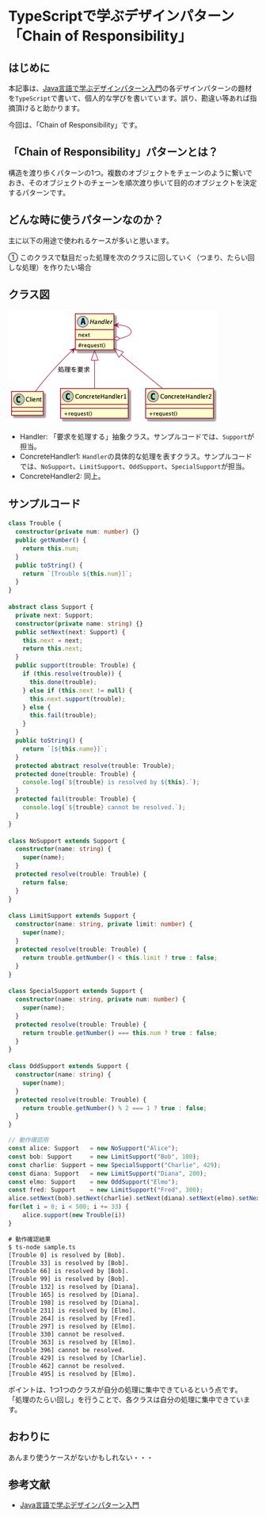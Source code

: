 # TypeScriptで学ぶデザインパターン「Chain of Responsibility」
## はじめに
本記事は、[Java言語で学ぶデザインパターン入門](https://www.amazon.co.jp/%E5%A2%97%E8%A3%9C%E6%94%B9%E8%A8%82%E7%89%88-Java%E8%A8%80%E8%AA%9E%E3%81%A7%E5%AD%A6%E3%81%B6%E3%83%87%E3%82%B6%E3%82%A4%E3%83%B3%E3%83%91%E3%82%BF%E3%83%BC%E3%83%B3%E5%85%A5%E9%96%80-%E7%B5%90%E5%9F%8E-%E6%B5%A9-ebook/dp/B00I8ATHGW/ref=sr_1_1?__mk_ja_JP=%E3%82%AB%E3%82%BF%E3%82%AB%E3%83%8A&dchild=1&keywords=Java%E8%A8%80%E8%AA%9E%E3%81%A7%E5%AD%A6%E3%81%B6%E3%83%87%E3%82%B6%E3%82%A4%E3%83%B3%E3%83%91%E3%82%BF%E3%83%BC%E3%83%B3%E5%85%A5%E9%96%80&qid=1588525185&sr=8-1)の各デザインパターンの題材を`TypeScript`で書いて、個人的な学びを書いています。誤り、勘違い等あれば指摘頂けると助かります。  
  
今回は、「Chain of Responsibility」です。  

## 「Chain of Responsibility」パターンとは？
構造を渡り歩くパターンの1つ。複数のオブジェクトをチェーンのように繋いでおき、そのオブジェクトのチェーンを順次渡り歩いて目的のオブジェクトを決定するパターンです。  

## どんな時に使うパターンなのか？
主に以下の用途で使われるケースが多いと思います。  
  
① このクラスで駄目だった処理を次のクラスに回していく（つまり、たらい回しな処理）を作りたい場合

## クラス図
![ChainOfResponsibilityClassDiagram](https://github.com/Kodak4400/DesignPattern/blob/master/ChainOfResponsibility/ChainOfResponsibility.png)

- Handler: 「要求を処理する」抽象クラス。サンプルコードでは、`Support`が担当。
- ConcreteHandler1: `Handler`の具体的な処理を表すクラス。サンプルコードでは、`NoSupport`、`LimitSupport`、`OddSupport`、`SpecialSupport`が担当。
- ConcreteHandler2: 同上。

## サンプルコード
```TypeScript:ChainOfResponsibility.ts
class Trouble {
  constructor(private num: number) {}
  public getNumber() {
    return this.num;
  }
  public toString() {
    return `[Trouble ${this.num}]`;
  }
}

abstract class Support {
  private next: Support;
  constructor(private name: string) {}
  public setNext(next: Support) {
    this.next = next;
    return this.next;
  }
  public support(trouble: Trouble) {
    if (this.resolve(trouble)) {
      this.done(trouble);
    } else if (this.next != null) {
      this.next.support(trouble);
    } else {
      this.fail(trouble);
    }
  }
  public toString() {
    return `[${this.name}]`;
  }
  protected abstract resolve(trouble: Trouble);
  protected done(trouble: Trouble) {
    console.log(`${trouble} is resolved by ${this}.`);
  }
  protected fail(trouble: Trouble) {
    console.log(`${trouble} cannot be resolved.`);
  }
}

class NoSupport extends Support {
  constructor(name: string) {
    super(name);
  }
  protected resolve(trouble: Trouble) {
    return false;
  }
}

class LimitSupport extends Support {
  constructor(name: string, private limit: number) {
    super(name);
  }
  protected resolve(trouble: Trouble) {
    return trouble.getNumber() < this.limit ? true : false;
  }
}

class SpecialSupport extends Support {
  constructor(name: string, private num: number) {
    super(name);
  }
  protected resolve(trouble: Trouble) {
    return trouble.getNumber() === this.num ? true : false;
  }
}

class OddSupport extends Support {
  constructor(name: string) {
    super(name);
  }
  protected resolve(trouble: Trouble) {
    return trouble.getNumber() % 2 === 1 ? true : false;
  }
}
```

```TypeScript:Main.ts
// 動作確認用
const alice: Support   = new NoSupport("Alice");
const bob: Support     = new LimitSupport("Bob", 100);
const charlie: Support = new SpecialSupport("Charlie", 429);
const diana: Support   = new LimitSupport("Diana", 200);
const elmo: Support    = new OddSupport("Elmo");
const fred: Support    = new LimitSupport("Fred", 300);
alice.setNext(bob).setNext(charlie).setNext(diana).setNext(elmo).setNext(fred)
for(let i = 0; i < 500; i += 33) {
    alice.support(new Trouble(i))
}
```

```shell:動作確認結果
# 動作確認結果
$ ts-node sample.ts 
[Trouble 0] is resolved by [Bob].
[Trouble 33] is resolved by [Bob].
[Trouble 66] is resolved by [Bob].
[Trouble 99] is resolved by [Bob].
[Trouble 132] is resolved by [Diana].
[Trouble 165] is resolved by [Diana].
[Trouble 198] is resolved by [Diana].
[Trouble 231] is resolved by [Elmo].
[Trouble 264] is resolved by [Fred].
[Trouble 297] is resolved by [Elmo].
[Trouble 330] cannot be resolved.
[Trouble 363] is resolved by [Elmo].
[Trouble 396] cannot be resolved.
[Trouble 429] is resolved by [Charlie].
[Trouble 462] cannot be resolved.
[Trouble 495] is resolved by [Elmo].
```
  
ポイントは、1つ1つのクラスが自分の処理に集中できているという点です。  
「処理のたらい回し」を行うことで、各クラスは自分の処理に集中できています。  

## おわりに
あんまり使うケースがないかもしれない・・・

## 参考文献
- [Java言語で学ぶデザインパターン入門](https://www.amazon.co.jp/%E5%A2%97%E8%A3%9C%E6%94%B9%E8%A8%82%E7%89%88-Java%E8%A8%80%E8%AA%9E%E3%81%A7%E5%AD%A6%E3%81%B6%E3%83%87%E3%82%B6%E3%82%A4%E3%83%B3%E3%83%91%E3%82%BF%E3%83%BC%E3%83%B3%E5%85%A5%E9%96%80-%E7%B5%90%E5%9F%8E-%E6%B5%A9-ebook/dp/B00I8ATHGW/ref=sr_1_1?__mk_ja_JP=%E3%82%AB%E3%82%BF%E3%82%AB%E3%83%8A&dchild=1&keywords=Java%E8%A8%80%E8%AA%9E%E3%81%A7%E5%AD%A6%E3%81%B6%E3%83%87%E3%82%B6%E3%82%A4%E3%83%B3%E3%83%91%E3%82%BF%E3%83%BC%E3%83%B3%E5%85%A5%E9%96%80&qid=1588525185&sr=8-1)
